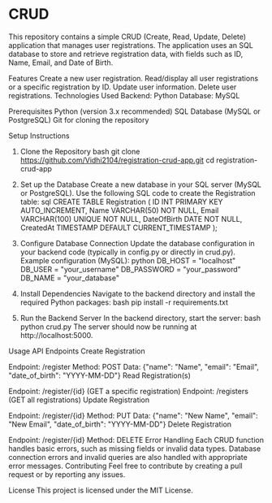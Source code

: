 # CRUD
This repository contains a simple CRUD (Create, Read, Update, Delete) application that manages user registrations. The application uses an SQL database to store and retrieve registration data, with fields such as ID, Name, Email, and Date of Birth.

Features
Create a new user registration.
Read/display all user registrations or a specific registration by ID.
Update user information.
Delete user registrations.
Technologies Used
Backend: Python 
Database: MySQL 

Prerequisites
Python (version 3.x recommended)
SQL Database (MySQL or PostgreSQL)
Git for cloning the repository

Setup Instructions

1. Clone the Repository
bash
git clone https://github.com/Vidhi2104/registration-crud-app.git
cd registration-crud-app

2. Set up the Database
Create a new database in your SQL server (MySQL or PostgreSQL).
Use the following SQL code to create the Registration table:
sql
CREATE TABLE Registration (
    ID INT PRIMARY KEY AUTO_INCREMENT,
    Name VARCHAR(50) NOT NULL,
    Email VARCHAR(100) UNIQUE NOT NULL,
    DateOfBirth DATE NOT NULL,
    CreatedAt TIMESTAMP DEFAULT CURRENT_TIMESTAMP
);

3. Configure Database Connection
Update the database configuration in your backend code (typically in config.py or directly in crud.py).
Example configuration (MySQL):
python
DB_HOST = "localhost"
DB_USER = "your_username"
DB_PASSWORD = "your_password"
DB_NAME = "your_database"

4. Install Dependencies
Navigate to the backend directory and install the required Python packages:
bash
pip install -r requirements.txt

5. Run the Backend Server
In the backend directory, start the server:
bash
python crud.py
The server should now be running at http://localhost:5000.

Usage
API Endpoints
Create Registration

Endpoint: /register
Method: POST
Data: {"name": "Name", "email": "Email", "date_of_birth": "YYYY-MM-DD"}
Read Registration(s)

Endpoint: /register/{id} (GET a specific registration)
Endpoint: /registers (GET all registrations)
Update Registration

Endpoint: /register/{id}
Method: PUT
Data: {"name": "New Name", "email": "New Email", "date_of_birth": "YYYY-MM-DD"}
Delete Registration

Endpoint: /register/{id}
Method: DELETE
Error Handling
Each CRUD function handles basic errors, such as missing fields or invalid data types.
Database connection errors and invalid queries are also handled with appropriate error messages.
Contributing
Feel free to contribute by creating a pull request or by reporting any issues.

License
This project is licensed under the MIT License.
